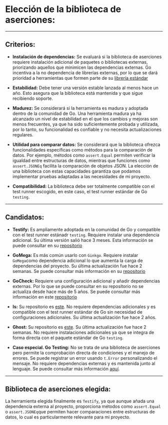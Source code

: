 # Elección de la biblioteca de aserciones:

---

## Criterios:


- **Instalación de dependencias:** Se evaluará si la biblioteca de aserciones requiere instalación adicional de paquetes o bibliotecas externas, priorizando aquellos que minimicen las dependencias externas. Go incentiva a la no dependencia de librerías externas, por lo que se dará prioridad a herramientas que formen parte de su [librería estándar](https://pkg.go.dev/std)

- **Estabilidad:** Debe tener una versión estable lanzada al menos hace un año. Esto asegura que la biblioteca está mantenida y que sigue recibiendo soporte.

- **Madurez:** Se considerará si la herramienta es madura y adoptada dentro de la comunidad de Go. Una herramienta madura ya ha alcanzado un nivel de estabilidad en el que los cambios y mejoras son menos frecuentes, ya que ha sido suficientemente probada y utilizada, por lo tanto, su funcionalidad es confiable y no necesita actualizaciones regulares.

- **Utilidad para comparar datos:** Se considerará que la biblioteca ofrezca funcionalidades específicas como métodos para la comparación de datos. Por ejemplo, métodos como `assert.Equal` permiten verificar la igualdad entre estructuras de datos, mientras que funciones como `assert.JSONEq` facilita la comparación de objetos JSON. La elección de una biblioteca con estas capacidades garantiza que podamos implementar pruebas adaptadas a las necesidades de mi proyecto.

- **Compatibilidad:** La biblioteca debe ser totalmente compatible con el test runner escogido, en este caso, el test runner estándar de Go `testing`.

---

## Candidatos:

- **Testify:** Es ampliamente adoptada en la comunidad de Go y compatible con el test runner estánadr `testing`. Requiere instalar una dependencia adicional. Su última versión salió hace 3 meses. Esta información se puede consultar en su [repositorio](https://github.com/stretchr/testify)

- **GoMega:** Es más común usarlo con `Ginkgo`. Requiere instalar `GoMega`como dependencia adicional lo que aumenta la carga de dependencias del proyecto. Su última actualización fue hace 2 semanas. Se puede consultar más información en su [repositorio](https://github.com/onsi/gomega)

- **GoCheck:**  Requiere una configuración adicional y añadir dependencias externas. Por lo que se puede consultar en su repositorio no se actualiza desde hace más de 5 años. Se puede consultar más información en este [repositorio](https://github.com/go-check/check)

- **Is:** Su repositorio es [este](https://github.com/matryer/is). No requiere dependencias adicionales y es compatible con el test runner estándar de Go sin necesidad de configuraciones adicionales. Su última actualización fue hace 2 años.

- **Ghost:** Su repositorio es [este](https://github.com/rliebz/ghost). Su última actualización fue hace 2 semanas. No requiere instalaciones adicionales ya que se integra de forma directa con el paquete estándar de Go `testing`. 

- **Caso especial. Go Testing:** No se trata de una biblioteca de aserciones pero permite la comprobación directa de condiciones y el manejo de errores. Se puede registrar un error usando `t.Error` personalizando el mensaje.  No requiere dependencias externas y es mantenida junto al lenguaje. Se puede consultar más información [aquí](https://pkg.go.dev/testing).


---

## Biblioteca de aserciones elegida:

La herramienta elegida finalmente es `Testify`, ya que aunque añada una dependencia externa al proyecto, proporciona métodos como `assert.Equal` o `assert.JSONEq`que permiten hacer comparaciones entre estructuras de datos, lo cual es particularmente relevante para mi proyecto. 






